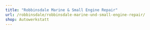 ```yaml
---
title: "Robbinsdale Marine & Small Engine Repair"
url: /robbinsdale/robbinsdale-marine-und-small-engine-repair/
shop: Autowerkstatt
---
```

